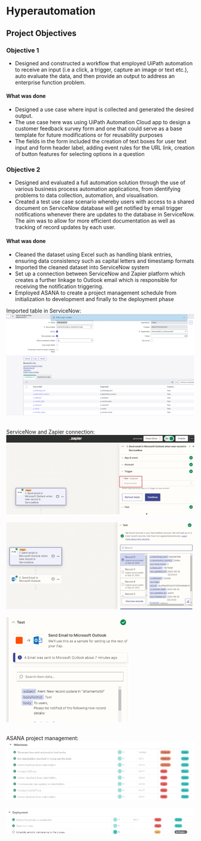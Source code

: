 # Hyperautomation

## Project Objectives

### Objective 1
- Designed and constructed a workflow that employed UiPath automation to receive an input (i.e a click, a trigger, capture an image or text etc.), auto evaluate the data, and then provide an output to address an enterprise function problem.

#### What was done
- Designed a use case where input is collected and generated the desired output.
- The use case here was using UiPath Automation Cloud app to design a customer feedback survey form and one that could serve as a base template for future modifications or for reusability purposes
- The fields in the form included the creation of text boxes for user text input and form header label, adding event rules for the URL link, creation of button features for selecting options in a question

### Objective 2
- Designed and evaluated a full automation solution through the use of various business process automation applications, from identifying problems to data collection, automation, and visualisation.
- Created a test use case scenario whereby users with access to a shared document on ServiceNow database will get notified by email trigger notifications whenever there are updates to the database in ServiceNow. The aim was to allow for more efficient documentation as well as tracking of record updates by each user.

#### What was done
- Cleaned the dataset using Excel such as handling blank entries, ensuring data consistency such as capital letters and timestamp formats
- Imported the cleaned dataset into ServiceNow system
- Set up a connection between ServiceNow and Zapier platform which creates a further linkage to Outlook email which is responsible for receiving the notification triggering.
- Employed ASANA to create a project management schedule from initialization to development and finally to the deployment phase

Imported table in ServiceNow:
![Image 1](https://github.com/bayyangjie/Hyperautomation/blob/main/Visuals/tabletransform.png?raw=true) <br> <br>

ServiceNow and Zapier connection:
![Image 2](https://github.com/bayyangjie/Hyperautomation/blob/main/Visuals/zapier1.png?raw=true) <br> <br>
![Image 3](https://github.com/bayyangjie/Hyperautomation/blob/main/Visuals/zapier2.png?raw=true) <br> <br>
![Image 4](https://github.com/bayyangjie/Hyperautomation/blob/main/Visuals/zapier3.png?raw=true) <br> <br>


ASANA project management:
![Image 5](https://github.com/bayyangjie/Hyperautomation/blob/main/Visuals/asana1.png?raw=true) <br> <br>
![Image 6](https://github.com/bayyangjie/Hyperautomation/blob/main/Visuals/asana2.png?raw=true)




